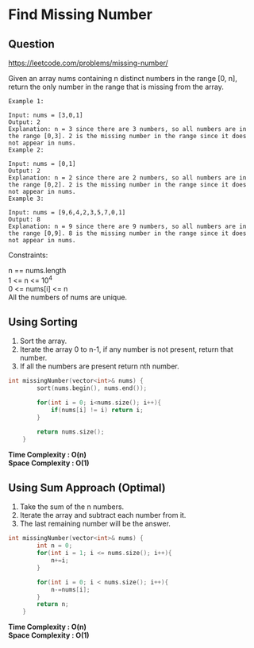 # Find Missing Number
## Question
https://leetcode.com/problems/missing-number/

Given an array nums containing n distinct numbers in the range [0, n], return the only number in the range that is missing from the array.

 
```
Example 1:

Input: nums = [3,0,1]
Output: 2
Explanation: n = 3 since there are 3 numbers, so all numbers are in the range [0,3]. 2 is the missing number in the range since it does not appear in nums.
Example 2:

Input: nums = [0,1]
Output: 2
Explanation: n = 2 since there are 2 numbers, so all numbers are in the range [0,2]. 2 is the missing number in the range since it does not appear in nums.
Example 3:

Input: nums = [9,6,4,2,3,5,7,0,1]
Output: 8
Explanation: n = 9 since there are 9 numbers, so all numbers are in the range [0,9]. 8 is the missing number in the range since it does not appear in nums.
 ```

Constraints:

n == nums.length<br>
1 <= n <= 10<sup>4</sup><br>
0 <= nums[i] <= n<br>
All the numbers of nums are unique.


## Using Sorting
1. Sort the array.
2. Iterate the array 0 to n-1, if any number is not present, return that number.
3. If all the numbers are present return nth number.

```cpp
int missingNumber(vector<int>& nums) {
        sort(nums.begin(), nums.end());

        for(int i = 0; i<nums.size(); i++){
            if(nums[i] != i) return i;
        }

        return nums.size();
    }
```

**Time Complexity : O(n)**<br>
**Space Complexity : O(1)**

## Using Sum Approach (Optimal)
1. Take the sum of the n numbers.
2. Iterate the array and subtract each number from it.
3. The last remaining number will be the answer.

```cpp
int missingNumber(vector<int>& nums) {
        int n = 0;
        for(int i = 1; i <= nums.size(); i++){
            n+=i;
        }

        for(int i = 0; i < nums.size(); i++){
            n-=nums[i];
        }
        return n;
    }
```

**Time Complexity : O(n)**<br>
**Space Complexity : O(1)**




